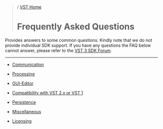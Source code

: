 >/ [VST Home](../../Index.md)
>
># Frequently Asked Questions

Provides answers to some common questions. Kindly note that we do not provide individual SDK support. If you have any questions the FAQ below cannot answer, please refer to the [VST 3 SDK Forum](../Forum/Index.md).

---


- [Communication](../FAQ/Communication.md)
    
- [Processing](../FAQ/Processing.md)

- [GUI-Editor](../FAQ/GUI+Editor.md)

- [Compatibility with VST 2.x or VST 1](../FAQ/Compatibility+with+VST+2.x+or+VST+1.md)
    
- [Persistence](../FAQ/Persistence.md)

- [Miscellaneous](../FAQ/Miscellaneous.md)

- [Licensing](../FAQ/Licensing.md)
    